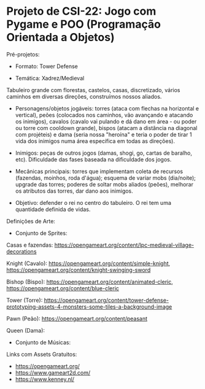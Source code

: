 # Projeto de CSI-22: Jogo com Pygame e POO (Programação Orientada a Objetos)

Pré-projetos:

- Formato: Tower Defense
 
- Temática: Xadrez/Medieval

 Tabuleiro grande com florestas, castelos, casas, discretizado, vários caminhos em diversas direções, construímos nossos aliados.
 
- Personagens/objetos jogáveis: torres (ataca com flechas na horizontal e vertical), peões (colocados nos caminhos, vão avançando e atacando os inimigos), cavalos (cavalo vai pulando e dá dano em área - ou poder ou torre com cooldown grande), bispos (atacam a distância na diagonal com projéteis) e dama (seria nossa "heroína" e teria o poder de tirar 1 vida dos inimigos numa área específica em todas as direções).
 
- Inimigos: peças de outros jogos (damas, shogi, go, cartas de baralho, etc). Dificuldade das fases baseada na dificuldade dos jogos.
 
- Mecânicas principais: torres que implementam coleta de recursos (fazendas, moinhos, roda d'água); esquema de variar mobs (dia/noite); upgrade das torres; poderes de soltar mobs aliados (peões), melhorar os atributos das torres, dar dano aos inimigos.

- Objetivo: defender o rei no centro do tabuleiro. O rei tem uma quantidade definida de vidas.

 
Definições de Arte:

- Conjunto de Sprites: 

Casas e fazendas: https://opengameart.org/content/lpc-medieval-village-decorations

Knight (Cavalo): https://opengameart.org/content/simple-knight, https://opengameart.org/content/knight-swinging-sword

Bishop (Bispo): https://opengameart.org/content/animated-cleric, https://opengameart.org/content/blue-cleric

Tower (Torre): https://opengameart.org/content/tower-defense-prototyping-assets-4-monsters-some-tiles-a-background-image

Pawn (Peão): https://opengameart.org/content/peasant

Queen (Dama): 

- Conjunto de Músicas:

Links com Assets Gratuitos: 

- https://opengameart.org/
- https://www.gameart2d.com/
- https://www.kenney.nl/
